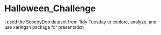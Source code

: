# Halloween_Challenge
I used the ScoobyDoo dataset from Tidy Tuesday to explore, analyze, and use xaringan package for presentation
